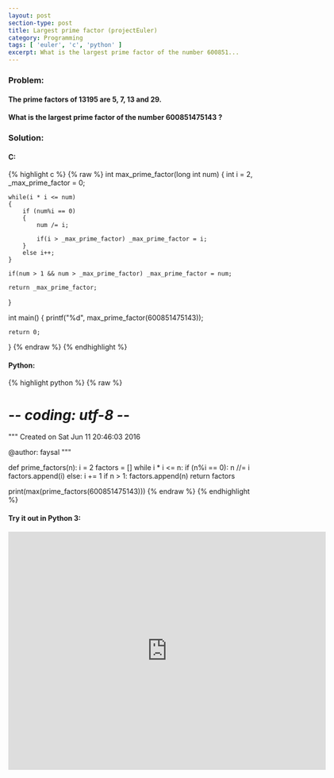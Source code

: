 ```yaml
---
layout: post
section-type: post
title: Largest prime factor (projectEuler)
category: Programming
tags: [ 'euler', 'c', 'python' ]
excerpt: What is the largest prime factor of the number 600851...
---
```


### Problem: 

#### The prime factors of 13195 are 5, 7, 13 and 29.

#### What is the largest prime factor of the number 600851475143 ?


### Solution: 

#### C: 

{% highlight c %}
{% raw %}
int max_prime_factor(long int num)
{
    int i = 2, _max_prime_factor = 0;

    while(i * i <= num)
    {
        if (num%i == 0)
        {
            num /= i;
            
            if(i > _max_prime_factor) _max_prime_factor = i;
        }
        else i++;
    }
        
    if(num > 1 && num > _max_prime_factor) _max_prime_factor = num;

    return _max_prime_factor;
}

int main()
{
    printf("%d", max_prime_factor(600851475143));

    return 0;
}
{% endraw %}
{% endhighlight %} 

#### Python:

{% highlight python %}
{% raw %}
# -*- coding: utf-8 -*-
"""
Created on Sat Jun 11 20:46:03 2016

@author: faysal
"""

def prime_factors(n):
    i = 2
    factors = []
    while i * i <= n:
        if (n%i == 0):
            n //= i
            factors.append(i)
        else:
            i += 1
    if n > 1:
        factors.append(n)
    return factors


print(max(prime_factors(600851475143)))
{% endraw %}
{% endhighlight %}

#### Try it out in Python 3:
<iframe style="width: 640; height: 480; border: none;" name="embedded_python_anywhere" src="http://www.pythonanywhere.com/embedded3/"></iframe>